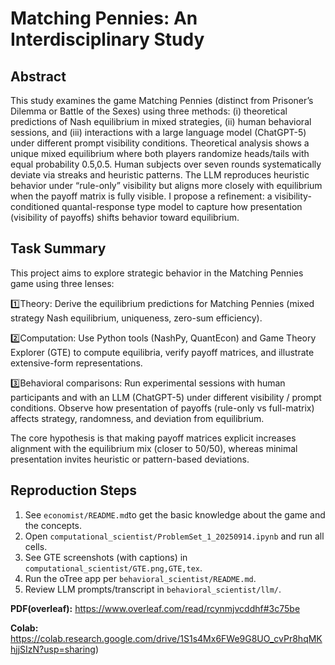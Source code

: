 # Matching Pennies: An Interdisciplinary Study

## Abstract
This study examines the game Matching Pennies (distinct from Prisoner’s Dilemma or Battle of the Sexes) using three methods: (i) theoretical predictions of Nash equilibrium in mixed strategies, (ii) human behavioral sessions, and (iii) interactions with a large language model (ChatGPT-5) under different prompt visibility conditions. Theoretical analysis shows a unique mixed equilibrium where both players randomize heads/tails with equal probability 0.5,0.5. Human subjects over seven rounds systematically deviate via streaks and heuristic patterns. The LLM reproduces heuristic behavior under “rule-only” visibility but aligns more closely with equilibrium when the payoff matrix is fully visible. I propose a refinement: a visibility-conditioned quantal-response type model to capture how presentation (visibility of payoffs) shifts behavior toward equilibrium.

## Task Summary
This project aims to explore strategic behavior in the Matching Pennies game using three lenses:

1️⃣Theory: Derive the equilibrium predictions for Matching Pennies (mixed strategy Nash equilibrium, uniqueness, zero-sum efficiency).

2️⃣Computation: Use Python tools (NashPy, QuantEcon) and Game Theory Explorer (GTE) to compute equilibria, verify payoff matrices, and illustrate extensive-form representations.

3️⃣Behavioral comparisons: Run experimental sessions with human participants and with an LLM (ChatGPT-5) under different visibility / prompt conditions. Observe how presentation of payoffs (rule-only vs full-matrix) affects strategy, randomness, and deviation from equilibrium.

The core hypothesis is that making payoff matrices explicit increases alignment with the equilibrium mix (closer to 50/50), whereas minimal presentation invites heuristic or pattern-based deviations.

## Reproduction Steps
1. See `economist/README.md`to get the basic knowledge about the game and the concepts.
2. Open `computational_scientist/ProblemSet_1_20250914.ipynb` and run all cells.
3. See GTE screenshots (with captions) in `computational_scientist/GTE.png,GTE,tex`.
4. Run the oTree app per `behavioral_scientist/README.md`.
5. Review LLM prompts/transcript in `behavioral_scientist/llm/`.


**PDF(overleaf):** https://www.overleaf.com/read/rcynmjvcddhf#3c75be

**Colab:** https://colab.research.google.com/drive/1S1s4Mx6FWe9G8UO_cvPr8hqMKhjjSIzN?usp=sharing)

